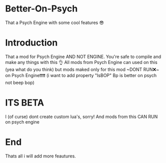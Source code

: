# Better-On-Psych
That a Psych Engine with some cool features 😎
# Introduction
That a mod for Psych Engine AND NOT ENGINE. You're safe to compile and make any things with this 👌
All mods from Psych Engine can used on this (yea what do you think) but mods maked only for this mod ~DONT RUN❌~ on Psych Engine❗❗❗❗ (i want to add property "IsBOP" Bp is better on psych not beep bop)
# ITS BETA
I (of curse) dont create custom lua's, sorry! And mods from this CAN RUN on psych engine
# End
Thats all i will add more feautures.
